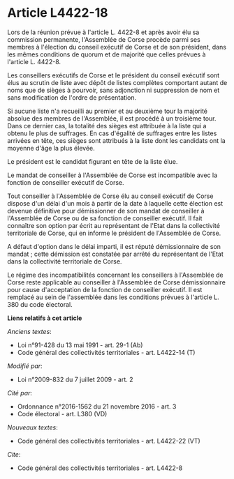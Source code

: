 # Article L4422-18

Lors de la réunion prévue à l'article L. 4422-8 et après avoir élu sa commission permanente, l'Assemblée de Corse procède
parmi ses membres à l'élection du conseil exécutif de Corse et de son président, dans les mêmes conditions de quorum et de
majorité que celles prévues à l'article L. 4422-8.

Les conseillers exécutifs de Corse et le président du conseil exécutif sont élus au scrutin de liste avec dépôt de listes
complètes comportant autant de noms que de sièges à pourvoir, sans adjonction ni suppression de nom et sans modification de
l'ordre de présentation.

Si aucune liste n'a recueilli au premier et au deuxième tour la majorité absolue des membres de l'Assemblée, il est procédé à
un troisième tour. Dans ce dernier cas, la totalité des sièges est attribuée à la liste qui a obtenu le plus de suffrages. En
cas d'égalité de suffrages entre les listes arrivées en tête, ces sièges sont attribués à la liste dont les candidats ont la
moyenne d'âge la plus élevée.

Le président est le candidat figurant en tête de la liste élue.

Le mandat de conseiller à l'Assemblée de Corse est incompatible avec la fonction de conseiller exécutif de Corse.

Tout conseiller à l'Assemblée de Corse élu au conseil exécutif de Corse dispose d'un délai d'un mois à partir de la date à
laquelle cette élection est devenue définitive pour démissionner de son mandat de conseiller à l'Assemblée de Corse ou de sa
fonction de conseiller exécutif. Il fait connaître son option par écrit au représentant de l'Etat dans la collectivité
territoriale de Corse, qui en informe le président de l'Assemblée de Corse. 

A défaut d'option dans le délai imparti, il est réputé démissionnaire de son mandat ; cette démission est constatée par
arrêté du représentant de l'Etat dans la collectivité territoriale de Corse. 

Le régime des incompatibilités concernant les conseillers à l'Assemblée de Corse reste applicable au conseiller à l'Assemblée
de Corse démissionnaire pour cause d'acceptation de la fonction de conseiller exécutif. Il est remplacé au sein de
l'assemblée dans les conditions prévues à l'article L. 380 du code électoral.

**Liens relatifs à cet article**

_Anciens textes_:

  - Loi n°91-428 du 13 mai 1991 - art. 29-1 (Ab)
  - Code général des collectivités territoriales - art. L4422-14 (T)

_Modifié par_:

  - Loi n°2009-832 du 7 juillet 2009 - art. 2

_Cité par_:

  - Ordonnance n°2016-1562 du 21 novembre 2016 - art. 3
  - Code électoral - art. L380 (VD)

_Nouveaux textes_:

  - Code général des collectivités territoriales - art. L4422-22 (VT)

_Cite_:

  - Code général des collectivités territoriales - art. L4422-8
